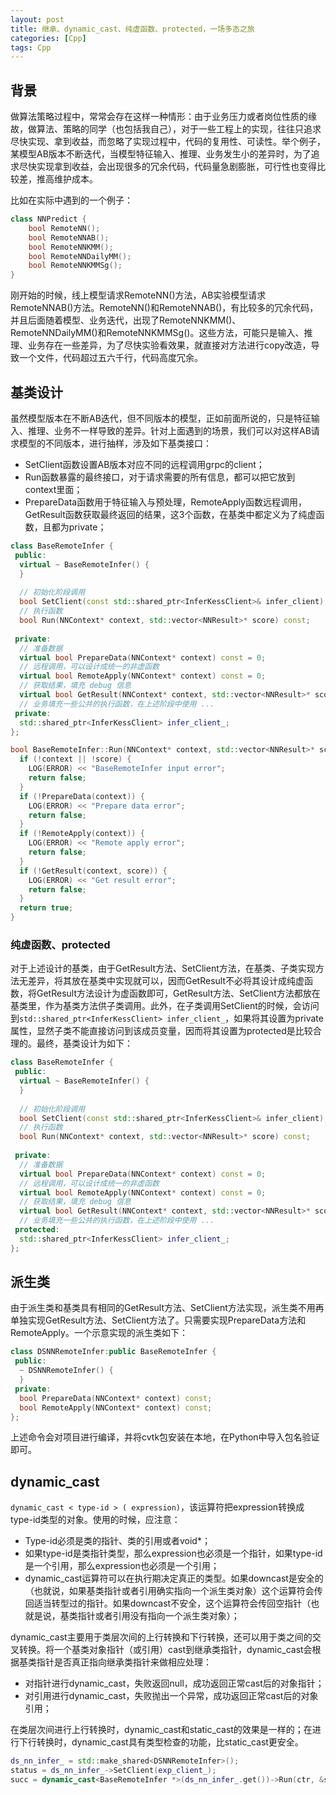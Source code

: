 ```yaml
---
layout: post
title: 继承、dynamic_cast、纯虚函数、protected，一场多态之旅
categories: [Cpp]
tags: Cpp
---
```


## 背景

做算法策略过程中，常常会存在这样一种情形：由于业务压力或者岗位性质的缘故，做算法、策略的同学（也包括我自己），对于一些工程上的实现，往往只追求尽快实现、拿到收益，而忽略了实现过程中，代码的复用性、可读性。举个例子，某模型AB版本不断迭代，当模型特征输入、推理、业务发生小的差异时，为了追求尽快实现拿到收益，会出现很多的冗余代码，代码量急剧膨胀，可行性也变得比较差，推高维护成本。

比如在实际中遇到的一个例子：

```cpp
class NNPredict {
    bool RemoteNN();
    bool RemoteNNAB();
    bool RemoteNNKMM();
    bool RemoteNNDailyMM();
    bool RemoteNNKMMSg();
}
```

刚开始的时候，线上模型请求RemoteNN()方法，AB实验模型请求RemoteNNAB()方法。RemoteNN()和RemoteNNAB()，有比较多的冗余代码，并且后面随着模型、业务迭代，出现了RemoteNNKMM()、RemoteNNDailyMM()和RemoteNNKMMSg()。这些方法，可能只是输入、推理、业务存在一些差异，为了尽快实验看效果，就直接对方法进行copy改造，导致一个文件，代码超过五六千行，代码高度冗余。

## 基类设计

虽然模型版本在不断AB迭代，但不同版本的模型，正如前面所说的，只是特征输入、推理、业务不一样导致的差异。针对上面遇到的场景，我们可以对这样AB请求模型的不同版本，进行抽样，涉及如下基类接口：

- SetClient函数设置AB版本对应不同的远程调用grpc的client；
- Run函数暴露的最终接口，对于请求需要的所有信息，都可以把它放到context里面；
- PrepareData函数用于特征输入与预处理，RemoteApply函数远程调用，GetResult函数获取最终返回的结果，这3个函数，在基类中都定义为了纯虚函数，且都为private；

```cpp
class BaseRemoteInfer {
 public:
  virtual ~ BaseRemoteInfer() {
  }
  
  // 初始化阶段调用
  bool SetClient(const std::shared_ptr<InferKessClient>& infer_client);
  // 执行函数
  bool Run(NNContext* context, std::vector<NNResult>* score) const;
 
 private:
  // 准备数据
  virtual bool PrepareData(NNContext* context) const = 0;
  // 远程调用，可以设计成统一的非虚函数
  virtual bool RemoteApply(NNContext* context) const = 0;
  // 获取结果，填充 debug 信息
  virtual bool GetResult(NNContext* context, std::vector<NNResult>* score) const = 0;
  // 业务填充一些公共的执行函数，在上述阶段中使用 ...
 private:
  std::shared_ptr<InferKessClient> infer_client_;
};

bool BaseRemoteInfer::Run(NNContext* context, std::vector<NNResult>* score) const {
  if (!context || !score) {
    LOG(ERROR) << "BaseRemoteInfer input error";
    return false;
  }
  if (!PrepareData(context)) {
    LOG(ERROR) << "Prepare data error";
    return false;
  }
  if (!RemoteApply(context)) {
    LOG(ERROR) << "Remote apply error";
    return false;
  }
  if (!GetResult(context, score)) {
    LOG(ERROR) << "Get result error";
    return false;
  }
  return true;
}
```

### 纯虚函数、protected

对于上述设计的基类，由于GetResult方法、SetClient方法，在基类、子类实现方法无差异，将其放在基类中实现就可以，因而GetResult不必将其设计成纯虚函数，将GetResult方法设计为虚函数即可，GetResult方法、SetClient方法都放在基类里，作为基类方法供子类调用。此外，在子类调用SetClient的时候，会访问到`std::shared_ptr<InferKessClient> infer_client_`，如果将其设置为private属性，显然子类不能直接访问到该成员变量，因而将其设置为protected是比较合理的。最终，基类设计为如下：

```cpp
class BaseRemoteInfer {
 public:
  virtual ~ BaseRemoteInfer() {
  }
  
  // 初始化阶段调用
  bool SetClient(const std::shared_ptr<InferKessClient>& infer_client);
  // 执行函数
  bool Run(NNContext* context, std::vector<NNResult>* score) const;
 
 private:
  // 准备数据
  virtual bool PrepareData(NNContext* context) const = 0;
  // 远程调用，可以设计成统一的非虚函数
  virtual bool RemoteApply(NNContext* context) const = 0;
  // 获取结果，填充 debug 信息
  virtual bool GetResult(NNContext* context, std::vector<NNResult>* score) const;
  // 业务填充一些公共的执行函数，在上述阶段中使用 ...
 protected:
  std::shared_ptr<InferKessClient> infer_client_;
};
```

## 派生类

由于派生类和基类具有相同的GetResult方法、SetClient方法实现，派生类不用再单独实现GetResult方法、SetClient方法了。只需要实现PrepareData方法和RemoteApply。一个示意实现的派生类如下：

```cpp
class DSNNRemoteInfer:public BaseRemoteInfer {
 public:
  ~ DSNNRemoteInfer() {
  }
 private:
  bool PrepareData(NNContext* context) const;
  bool RemoteApply(NNContext* context) const;
};
```
上述命令会对项目进行编译，并将cvtk包安装在本地，在Python中导入包名验证即可。

## dynamic_cast

`dynamic_cast < type-id > ( expression)`，该运算符把expression转换成type-id类型的对象。使用的时候，应注意：

- Type-id必须是类的指针、类的引用或者void*；
- 如果type-id是类指针类型，那么expression也必须是一个指针，如果type-id是一个引用，那么expression也必须是一个引用；
- dynamic_cast运算符可以在执行期决定真正的类型。如果downcast是安全的（也就说，如果基类指针或者引用确实指向一个派生类对象）这个运算符会传回适当转型过的指针。如果downcast不安全，这个运算符会传回空指针（也就是说，基类指针或者引用没有指向一个派生类对象）；

dynamic_cast主要用于类层次间的上行转换和下行转换，还可以用于类之间的交叉转换。将一个基类对象指针（或引用）cast到继承类指针，dynamic_cast会根据基类指针是否真正指向继承类指针来做相应处理：

- 对指针进行dynamic_cast，失败返回null，成功返回正常cast后的对象指针；
- 对引用进行dynamic_cast，失败抛出一个异常，成功返回正常cast后的对象引用；

在类层次间进行上行转换时，dynamic_cast和static_cast的效果是一样的；在进行下行转换时，dynamic_cast具有类型检查的功能，比static_cast更安全。

```cpp
ds_nn_infer_ = std::make_shared<DSNNRemoteInfer>();
status = ds_nn_infer_->SetClient(exp_client_);
succ = dynamic_cast<BaseRemoteInfer *>(ds_nn_infer_.get())->Run(ctr, &score);
```
